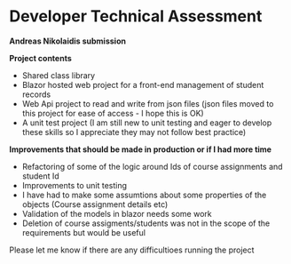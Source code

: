 # Developer Technical Assessment


**Andreas Nikolaidis submission**

**Project contents**

- Shared class library
- Blazor hosted web project for a front-end management of student records
- Web Api project to read and write from json files (json files moved to this project for ease of access - I hope this is OK)
- A unit test project (I am still new to unit testing and eager to develop these skills so I appreciate they may not follow best practice)

**Improvements that should be made in production or if I had more time**
- Refactoring of some of the logic around Ids of course assignments and student Id
- Improvements to unit testing
- I have had to make some assumtions about some properties of the objects (Course assignment details etc)
- Validation of the models in blazor needs some work
- Deletion of course assigments/students was not in the scope of the requirements but would be useful


Please let me know if there are any difficultioes running the project

